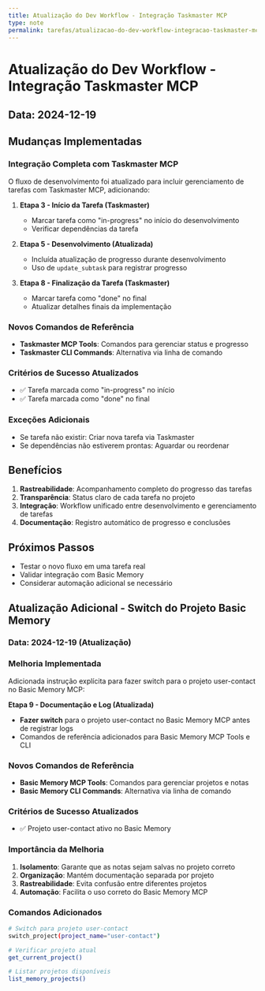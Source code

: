 ```yaml
---
title: Atualização do Dev Workflow - Integração Taskmaster MCP
type: note
permalink: tarefas/atualizacao-do-dev-workflow-integracao-taskmaster-mcp
---
```


# Atualização do Dev Workflow - Integração Taskmaster MCP

## Data: 2024-12-19

## Mudanças Implementadas

### Integração Completa com Taskmaster MCP

O fluxo de desenvolvimento foi atualizado para incluir gerenciamento de tarefas com Taskmaster MCP, adicionando:

1. **Etapa 3 - Início da Tarefa (Taskmaster)**
   - Marcar tarefa como "in-progress" no início do desenvolvimento
   - Verificar dependências da tarefa

2. **Etapa 5 - Desenvolvimento (Atualizada)**
   - Incluída atualização de progresso durante desenvolvimento
   - Uso de `update_subtask` para registrar progresso

3. **Etapa 8 - Finalização da Tarefa (Taskmaster)**
   - Marcar tarefa como "done" no final
   - Atualizar detalhes finais da implementação

### Novos Comandos de Referência

- **Taskmaster MCP Tools**: Comandos para gerenciar status e progresso
- **Taskmaster CLI Commands**: Alternativa via linha de comando

### Critérios de Sucesso Atualizados

- ✅ Tarefa marcada como "in-progress" no início
- ✅ Tarefa marcada como "done" no final

### Exceções Adicionais

- Se tarefa não existir: Criar nova tarefa via Taskmaster
- Se dependências não estiverem prontas: Aguardar ou reordenar

## Benefícios

1. **Rastreabilidade**: Acompanhamento completo do progresso das tarefas
2. **Transparência**: Status claro de cada tarefa no projeto
3. **Integração**: Workflow unificado entre desenvolvimento e gerenciamento de tarefas
4. **Documentação**: Registro automático de progresso e conclusões

## Próximos Passos

- Testar o novo fluxo em uma tarefa real
- Validar integração com Basic Memory
- Considerar automação adicional se necessário
## Atualização Adicional - Switch do Projeto Basic Memory

### Data: 2024-12-19 (Atualização)

### Melhoria Implementada

Adicionada instrução explícita para fazer switch para o projeto user-contact no Basic Memory MCP:

**Etapa 9 - Documentação e Log (Atualizada)**
- **Fazer switch** para o projeto user-contact no Basic Memory MCP antes de registrar logs
- Comandos de referência adicionados para Basic Memory MCP Tools e CLI

### Novos Comandos de Referência

- **Basic Memory MCP Tools**: Comandos para gerenciar projetos e notas
- **Basic Memory CLI Commands**: Alternativa via linha de comando

### Critérios de Sucesso Atualizados

- ✅ Projeto user-contact ativo no Basic Memory

### Importância da Melhoria

1. **Isolamento**: Garante que as notas sejam salvas no projeto correto
2. **Organização**: Mantém documentação separada por projeto
3. **Rastreabilidade**: Evita confusão entre diferentes projetos
4. **Automação**: Facilita o uso correto do Basic Memory MCP

### Comandos Adicionados

```bash
# Switch para projeto user-contact
switch_project(project_name="user-contact")

# Verificar projeto atual
get_current_project()

# Listar projetos disponíveis
list_memory_projects()
```